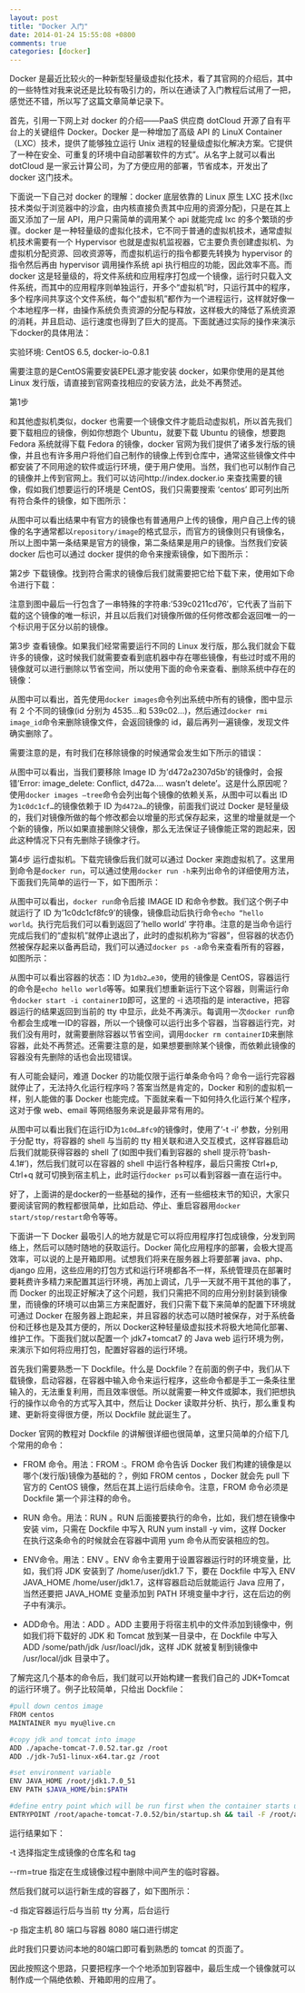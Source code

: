 ```yaml
---
layout: post
title: "Docker 入门"
date: 2014-01-24 15:55:08 +0800
comments: true
categories: [docker] 
---
```

Docker 是最近比较火的一种新型轻量级虚拟化技术，看了其官网的介绍后，其中的一些特性对我来说还是比较有吸引力的，所以在通读了入门教程后试用了一把，感觉还不错，所以写了这篇文章简单记录下。

首先，引用一下网上对 docker 的介绍——PaaS 供应商 dotCloud 开源了自有平台上的关键组件 Docker。Docker 是一种增加了高级 API 的 LinuX Container（LXC）技术，提供了能够独立运行 Unix 进程的轻量级虚拟化解决方案。它提供了一种在安全、可重复的环境中自动部署软件的方式”。从名字上就可以看出 dotCloud 是一家云计算公司，为了方便应用的部署，节省成本，开发出了 docker 这门技术。

下面说一下自己对 docker 的理解：docker 底层依靠的 Linux 原生 LXC 技术(lxc技术类似于浏览器中的沙盒，由内核直接负责其中应用的资源分配)，只是在其上面又添加了一层 API，用户只需简单的调用某个 api 就能完成 lxc 的多个繁琐的步骤。docker 是一种轻量级的虚拟化技术，它不同于普通的虚拟机技术，通常虚拟机技术需要有一个 Hypervisor 也就是虚拟机监视器，它主要负责创建虚拟机、为虚拟机分配资源、回收资源等，而虚拟机运行的指令都要先转换为 hypervisor 的指令然后再由 hypervisor 调用操作系统 api 执行相应的功能，因此效率不高。而 docker 这是轻量级的，将文件系统和应用程序打包成一个镜像，运行时只载入文件系统，而其中的应用程序则单独运行，开多个“虚拟机”时，只运行其中的程序，多个程序间共享这个文件系统，每个“虚拟机”都作为一个进程运行，这样就好像一个本地程序一样，由操作系统负责资源的分配与释放，这样极大的降低了系统资源的消耗，并且启动、运行速度也得到了巨大的提高。下面就通过实际的操作来演示下docker的具体用法：

实验环境: CentOS 6.5, docker-io-0.8.1

需要注意的是CentOS需要安装EPEL源才能安装 docker，如果你使用的是其他 Linux 发行版，请直接到官网查找相应的安装方法，此处不再赘述。

第1步  

和其他虚拟机类似，docker 也需要一个镜像文件才能启动虚拟机，所以首先我们要下载相应的镜像，例如你想跑个 Ubuntu，就要下载 Ubuntu 的镜像，想要跑 Fedora 系统就得下载 Fedora 的镜像，docker 官网为我们提供了诸多发行版的镜像，并且也有许多用户将他们自己制作的镜像上传到仓库中，通常这些镜像文件中都安装了不同用途的软件或运行环境，便于用户使用。当然，我们也可以制作自己的镜像并上传到官网上。我们可以访问http://index.docker.io 来查找需要的镜像，假如我们想要运行的环境是 CentOS，我们只需要搜索 ‘centos’ 即可列出所有符合条件的镜像，如下图所示：

从图中可以看出结果中有官方的镜像也有普通用户上传的镜像，用户自己上传的镜像的名字通常都以`repository/image`的格式显示，而官方的镜像则只有镜像名，所以上图中第一条结果是官方的镜像，第二条结果是用户的镜像。当然我们安装 docker 后也可以通过 docker 提供的命令来搜索镜像，如下图所示：

第2步 下载镜像。找到符合需求的镜像后我们就需要把它给下载下来，使用如下命令进行下载：

注意到图中最后一行包含了一串特殊的字符串:’539c0211cd76′，它代表了当前下载的这个镜像的唯一标识，并且以后我们对镜像所做的任何修改都会返回唯一的一个标识用于区分以前的镜像。

第3步 查看镜像。如果我们经常需要运行不同的 Linux 发行版，那么我们就会下载许多的镜像，这时候我们就需要查看到底机器中存在哪些镜像，有些过时或不用的镜像就可以进行删除以节省空间，所以使用下面的命令来查看、删除系统中存在的镜像：

从图中可以看出，首先使用`docker images`命令列出系统中所有的镜像，图中显示有 2 个不同的镜像(id 分别为 4535…和 539c02…)，然后通过`docker rmi image_id`命令来删除镜像文件，会返回镜像的 id，最后再列一遍镜像，发现文件确实删除了。

需要注意的是，有时我们在移除镜像的时候通常会发生如下所示的错误：

从图中可以看出，当我们要移除 Image ID 为’d472a2307d5b’的镜像时，会报错’Error: image_delete: Conflict, d472a…. wasn’t delete’。这是什么原因呢？使用`docker images –tree`命令会列出每个镜像的依赖关系，从图中可以看出 ID 为`1c0dc1cf…`的镜像依赖于 ID 为`d472a…`的镜像，前面我们说过 Docker 是轻量级的，我们对镜像所做的每个修改都会以增量的形式保存起来，这里的增量就是一个个新的镜像，所以如果直接删除父镜像，那么无法保证子镜像能正常的跑起来，因此这种情况下只有先删除子镜像才行。

第4步 运行虚拟机。下载完镜像后我们就可以通过 Docker 来跑虚拟机了。这里用到命令是`docker run`，可以通过使用`docker run -h`来列出命令的详细使用方法，下面我们先简单的运行一下，如下图所示：

从图中可以看出，`docker run`命令后接 IMAGE ID 和命令参数。我们这个例子中就运行了 ID 为’1c0dc1cf8fc9’的镜像，镜像启动后执行命令`echo “hello world`。执行完后我们可以看到返回了’hello world’ 字符串。注意的是当命令运行完成后我们的“虚拟机”就停止退出了，此时的虚拟机称为“容器”，但容器的状态仍然被保存起来以备再启动，我们可以通过`docker ps -a`命令来查看所有的容器，如图所示：

从图中可以看出容器的状态：ID 为`1db2…e30`，使用的镜像是 CentOS，容器运行的命令是`echo hello world`等等。如果我们想重新运行下这个容器，则需运行命令`docker start -i containerID`即可，这里的 -i 选项指的是 interactive，把容器运行的结果返回到当前的 tty 中显示，此处不再演示。每调用一次`docker run`命令都会生成唯一ID的容器，所以一个镜像可以运行出多个容器，当容器运行完，对我们没有用时，就需要删除容器以节省空间，调用`docker rm containerID`来删除容器，此处不再赘述。还需要注意的是，如果想要删除某个镜像，而依赖此镜像的容器没有先删除的话也会出现错误。

有人可能会疑问，难道 Docker 的功能仅限于运行单条命令吗？命令一运行完容器就停止了，无法持久化运行程序吗？答案当然是肯定的，Docker 和别的虚拟机一样，别人能做的事 Docker 也能完成。下面就来看一下如何持久化运行某个程序，这对于像 web、email 等网络服务来说是最非常有用的。

从图中可以看出我们在运行ID为`1c0d…8fc9`的镜像时，使用了’-t -i’ 参数，分别用于分配 tty，将容器的 shell 与当前的 tty 相关联和进入交互模式，这样容器启动后我们就能获得容器的 shell 了(如图中我们看到容器的 shell 提示符’bash-4.1#’)，然后我们就可以在容器的 shell 中运行各种程序，最后只需按 Ctrl+p, Ctrl+q 就可切换到宿主机上，此时运行`docker ps`可以看到容器一直在运行中。

好了，上面讲的是docker的一些基础的操作，还有一些细枝末节的知识，大家只要阅读官网的教程都很简单，比如启动、停止、重启容器用`docker start/stop/restart`命令等等。

下面讲一下 Docker 最吸引人的地方就是它可以将应用程序打包成镜像，分发到网络上，然后可以随时随地的获取运行。Docker 简化应用程序的部署，会极大提高效率，可以说的上是开箱即用。试想我们将来在服务器上将要部署 java、php、django 应用，这些应用的打包方式和运行环境都各不一样，系统管理员在部署时要耗费许多精力来配置其运行环境，再加上调试，几乎一天就不用干其他的事了，而 Docker 的出现正好解决了这个问题，我们只需把不同的应用分别封装到镜像里，而镜像的环境可以由第三方来配置好，我们只需下载下来简单的配置下环境就可通过 Docker 在服务器上跑起来，并且容器的状态可以随时被保存，对于系统备份和迁移也是及其方便的，所以 Docker这种轻量级虚拟技术将极大地简化部署、维护工作。下面我们就以配置一个 jdk7+tomcat7 的 Java web 运行环境为例，来演示下如何将应用打包，配置好容器的运行环境。

首先我们需要熟悉一下 Dockfile。什么是 Dockfile？在前面的例子中，我们从下载镜像，启动容器，在容器中输入命令来运行程序，这些命令都是手工一条条往里输入的，无法重复利用，而且效率很低。所以就需要一种文件或脚本，我们把想执行的操作以命令的方式写入其中，然后让 Docker 读取并分析、执行，那么重复构建、更新将变得很方便，所以 Dockfile 就此诞生了。

Docker 官网的教程对 Dockfile 的讲解很详细也很简单，这里只简单的介绍下几个常用的命令：

* FROM 命令。用法：FROM <image>:<tag>。FROM 命令告诉 Docker 我们构建的镜像是以哪个(发行版)镜像为基础的？，例如 FROM centos ，Docker 就会先 pull 下官方的 CentOS 镜像，然后在其上运行后续命令。注意，FROM 命令必须是 Dockfile 第一个非注释的命令。

* RUN 命令。用法：RUN <command>。RUN 后面接要执行的命令，比如，我们想在镜像中安装 vim，只需在 Dockfile 中写入 RUN yum install -y vim，这样 Docker 在执行这条命令的时候就会在容器中调用 yum 命令从而安装相应的包。

* ENV命令。用法：ENV <key> <value>。ENV 命令主要用于设置容器运行时的环境变量，比如，我们将 JDK 安装到了 /home/user/jdk1.7 下，要在 Dockfile 中写入 ENV JAVA_HOME /home/user/jdk1.7，这样容器启动后就能运行 Java 应用了，当然还要把 JAVA_HOME 变量添加到 PATH 环境变量中才行，这在后边的例子中有演示。

* ADD命令。用法：ADD <src> <dest>。ADD 主要用于将宿主机中的文件添加到镜像中，例如我们将下载好的 JDK 和 Tomcat 放到某一目录中，在 Dockfile 中写入 ADD /some/path/jdk /usr/loacl/jdk，这样 JDK 就被复制到镜像中 /usr/local/jdk 目录中了。

了解完这几个基本的命令后，我们就可以开始构建一套我们自己的 JDK+Tomcat 的运行环境了。例子比较简单，只给出 Dockfile：

```bash
#pull down centos image
FROM centos
MAINTAINER myu myu@live.cn

#copy jdk and tomcat into image
ADD ./apache-tomcat-7.0.52.tar.gz /root
ADD ./jdk-7u51-linux-x64.tar.gz /root

#set environment variable
ENV JAVA_HOME /root/jdk1.7.0_51
ENV PATH $JAVA_HOME/bin:$PATH

#define entry point which will be run first when the container starts up
ENTRYPOINT /root/apache-tomcat-7.0.52/bin/startup.sh && tail -F /root/apacher-tomcat-7.0.52/logs/catalina.out
```

运行结果如下：

-t 选择指定生成镜像的仓库名和 tag

--rm=true 指定在生成镜像过程中删除中间产生的临时容器。

然后我们就可以运行新生成的容器了，如下图所示：


-d 指定容器运行后与当前 tty 分离，后台运行

-p 指定主机 80 端口与容器 8080 端口进行绑定

此时我们只要访问本地的80端口即可看到熟悉的 tomcat 的页面了。

因此按照这个思路，只要把程序一个个地添加到容器中，最后生成一个镜像就可以制作成一个隔绝依赖、开箱即用的应用了。
